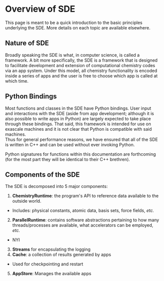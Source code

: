 Overview of SDE
===============

This page is meant to be a quick introduction to the basic principles underlying
the SDE.  More details on each topic are available elsewhere.

Nature of SDE
-------------

Broadly speaking the SDE is what, in computer science, is called a framework.  A
bit more specifically, the SDE is a framework that is designed to facilitate 
development and extension of computational chemistry codes via an app system.
Under this model, all chemistry functionality is encoded inside a series of 
apps and the user is free to choose which app is called at which time.  

Python Bindings
---------------

Most functions and classes in the SDE have Python bindings.  User input and 
interactions with the SDE (aside from app development; although it is also 
possible to write apps in Python) are largely expected to take place through 
these bindings.  That said, this framework is intended for use on exascale 
machines and it is not clear that Python is compatible with said machines.  
Thus for general performance reasons, we have ensured that all of the SDE is 
written in C++ and can be used without ever invoking Python.  

Python signatures for functions within this documentation are forthcoming 
(for the most part they will be identical to their C++ brethren).

Components of the SDE
---------------------

The SDE is decomposed into 5 major components:

1. **ChemistryRuntime**: the program's API to reference data available to
   the outside world.  
  - Includes: physical constants, atomic data, basis sets, force fields, *etc.*
2. **ParallelRuntime**: contains software abstractions pertaining to how many 
   threads/processes are available, what accelerators can be employed, *etc.*
  - NYI
3. **Streams** for encapsulating the logging
4. **Cache**: a collection of results generated by apps 
  - Used for checkpointing and restart
5. **AppStore**: Manages the available apps  
